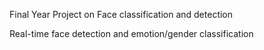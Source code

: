 Final Year Project on Face classification and detection

Real-time face detection and emotion/gender classification
